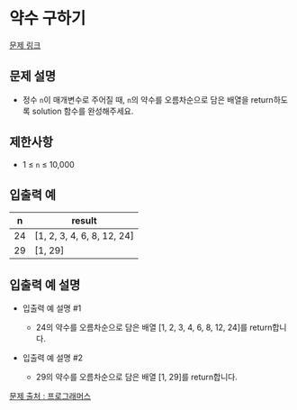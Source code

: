 # 약수 구하기

[문제 링크](https://school.programmers.co.kr/learn/courses/30/lessons/120897)

## 문제 설명

- 정수 `n`이 매개변수로 주어질 때, `n`의 약수를 오름차순으로 담은 배열을 return하도록 solution 함수를 완성해주세요.

## 제한사항

- 1 ≤ `n` ≤ 10,000

## 입출력 예

| n   | result                     |
| --- | -------------------------- |
| 24  | [1, 2, 3, 4, 6, 8, 12, 24] |
| 29  | [1, 29]                    |

## 입출력 예 설명

- 입출력 예 설명 #1

  - 24의 약수를 오름차순으로 담은 배열 [1, 2, 3, 4, 6, 8, 12, 24]를 return합니다.

- 입출력 예 설명 #2
  - 29의 약수를 오름차순으로 담은 배열 [1, 29]를 return합니다.

[문제 출처 : 프로그래머스](https://school.programmers.co.kr/learn/challenges?order=acceptance_desc&levels=0)
